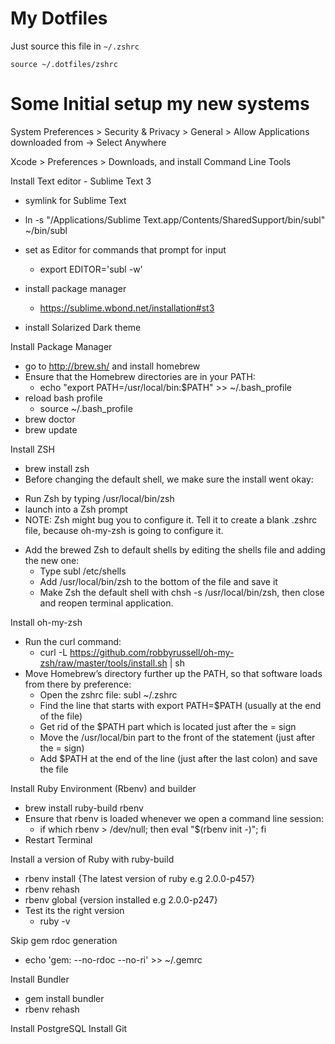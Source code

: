 My Dotfiles
===========

Just source this file in `~/.zshrc`

```
source ~/.dotfiles/zshrc
```

Some Initial setup my new systems
================================

System Preferences > Security & Privacy > General > Allow Applications downloaded from -> Select Anywhere

Xcode > Preferences > Downloads, and install Command Line Tools

Install Text editor - Sublime Text 3
-  symlink for Sublime Text
  + ln -s "/Applications/Sublime Text.app/Contents/SharedSupport/bin/subl" ~/bin/subl
- set as Editor for commands that prompt for input
  + export EDITOR='subl -w'

- install package manager
  + https://sublime.wbond.net/installation#st3
- install Solarized Dark theme


Install Package Manager
- go to http://brew.sh/ and install homebrew
- Ensure that the Homebrew directories are in your PATH:
  + echo "export PATH=/usr/local/bin:$PATH" >> ~/.bash_profile
- reload bash profile
  + source ~/.bash_profile
- brew doctor
- brew update

Install ZSH
-  brew install zsh
-  Before changing the default shell, we make sure the install went okay:
  + Run Zsh by typing /usr/local/bin/zsh
  + launch into a Zsh prompt
  + NOTE: Zsh might bug you to configure it. Tell it to create a blank .zshrc file, because oh-my-zsh is going to configure it.

- Add the brewed Zsh to default shells by editing the shells file and adding the new one:
  + Type subl /etc/shells
  + Add /usr/local/bin/zsh to the bottom of the file and save it
  + Make Zsh the default shell with chsh -s /usr/local/bin/zsh, then close and reopen terminal application.

Install oh-my-zsh
- Run the curl command:
  + curl -L https://github.com/robbyrussell/oh-my-zsh/raw/master/tools/install.sh | sh
- Move Homebrew’s directory further up the PATH, so that software loads from there by preference:
  + Open the zshrc file: subl ~/.zshrc
  + Find the line that starts with export PATH=$PATH (usually at the end of the file)
  + Get rid of the $PATH part which is located just after the = sign
  + Move the /usr/local/bin part to the front of the statement (just after the = sign)
  + Add $PATH at the end of the line (just after the last colon) and save the file

Install Ruby Environment (Rbenv) and builder
- brew install ruby-build rbenv
- Ensure that rbenv is loaded whenever we open a command line session:
  + if which rbenv > /dev/null; then eval "$(rbenv init -)"; fi
- Restart Terminal

Install a version of Ruby with ruby-build
- rbenv install {The latest version of ruby e.g 2.0.0-p457}
- rbenv rehash
- rbenv global {version installed e.g 2.0.0-p247}
- Test its the right version
  + ruby -v

Skip gem rdoc generation
- echo 'gem: --no-rdoc --no-ri' >> ~/.gemrc

Install Bundler
- gem install bundler
- rbenv rehash

Install PostgreSQL
Install Git